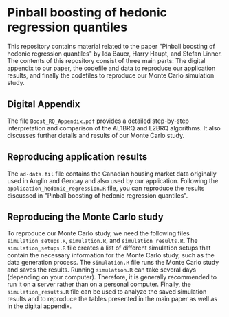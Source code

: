 # Pinball boosting of hedonic regression quantiles

This repository contains material related to the paper "Pinball boosting of hedonic regression quantiles" by Ida Bauer, Harry Haupt, and Stefan Linner. The contents of this repository consist of three main parts: The digital appendix to our paper, the codefile and data to reproduce our application results, and finally the codefiles to reproduce our Monte Carlo simulation study.

## Digital Appendix

The file `Boost_RQ_Appendix.pdf` provides a detailed step-by-step interpretation and comparison of the AL1BRQ and L2BRQ algorithms. It also discusses further details and results of our Monte Carlo study.

## Reproducing application results

The `ad-data.fil` file contains the Canadian housing market data originally used in Anglin and Gencay and also used by our application. Following the `application_hedonic_regression.R` file, you can reproduce the results discussed in "Pinball boosting of hedonic regression quantiles".

## Reproducing the Monte Carlo study

To reproduce our Monte Carlo study, we need the following files  `simulation_setups.R`, `simulation.R`, and `simulation_results.R`. The `simulation_setups.R` file creates a list of different simulation setups that contain the necessary information for the Monte Carlo study, such as the data generation process. The `simulation.R` file runs the Monte Carlo study and saves the results. Running `simulation.R` can take several days (depending on your computer). Therefore, it is generally recommended to run it on a server rather than on a personal computer. Finally, the `simulation_results.R` file can be used to analyze the saved simulation results and to reproduce the tables presented in the main paper as well as in the digital appendix.
